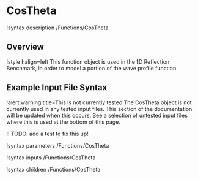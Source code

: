 # CosTheta

!syntax description /Functions/CosTheta

## Overview

!style halign=left
This function object is used in the 1D Reflection Benchmark, in order to model a
portion of the wave profile function.

## Example Input File Syntax

!alert warning title=This is not currently tested
The CosTheta object is not currently used in any tested input files. This
section of the documentation will be updated when this occurs. See a selection of
untested input files where this is used at the bottom of this page.

!! TODO: add a test to fix this up!

!syntax parameters /Functions/CosTheta

!syntax inputs /Functions/CosTheta

!syntax children /Functions/CosTheta

